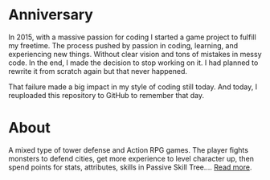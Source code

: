 # Anniversary
In 2015, with a massive passion for coding I started a  game project to fulfill my freetime. The process pushed by passion in coding, learning, and experiencing new things. Without clear vision and tons of mistakes in messy code. In the end, I made the decision to stop working on it. I had planned to rewrite it from scratch again but that never happened. 

That failure made a big impact in my style of coding still today. And today, I reuploaded this repository to GitHub to remember that day.

# About
A mixed type of tower defense and Action RPG games. The player fights monsters to defend cities, get more experience to level character up, then spend points for stats, attributes, skills in Passive Skill Tree.... [Read more](https://xhighintell.com/games/path-of-defenders).